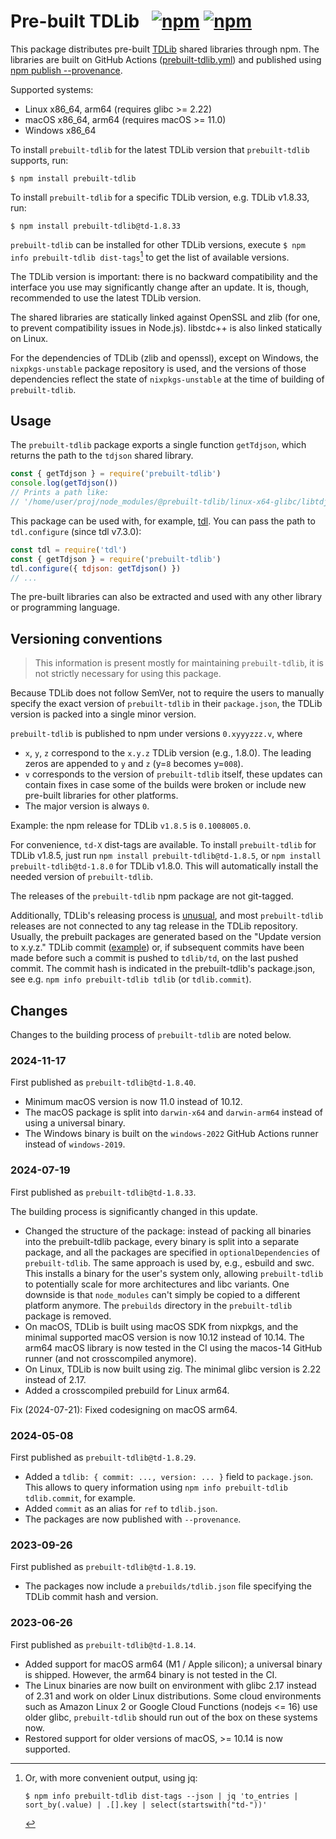 # Pre-built TDLib &nbsp; [![npm](https://img.shields.io/npm/v/prebuilt-tdlib/latest.svg)](https://www.npmjs.com/package/prebuilt-tdlib) [![npm](https://img.shields.io/npm/v/prebuilt-tdlib/tagged.svg)](https://www.npmjs.com/package/prebuilt-tdlib)

This package distributes pre-built [TDLib][] shared libraries through npm.
The libraries are built on GitHub Actions ([prebuilt-tdlib.yml][]) and published
using [npm publish --provenance][npm-provenance].

[TDLib]: https://github.com/tdlib/td
[prebuilt-tdlib.yml]: ../../.github/workflows/prebuilt-tdlib.yml
[npm-provenance]: https://docs.npmjs.com/generating-provenance-statements

Supported systems:
- Linux x86_64, arm64 (requires glibc >= 2.22)
- macOS x86_64, arm64 (requires macOS >= 11.0)
- Windows x86_64

To install `prebuilt-tdlib` for the latest TDLib version that `prebuilt-tdlib`
supports, run:

```console
$ npm install prebuilt-tdlib
```

To install `prebuilt-tdlib` for a specific TDLib version, e.g. TDLib v1.8.33,
run:

```console
$ npm install prebuilt-tdlib@td-1.8.33
```

`prebuilt-tdlib` can be installed for other TDLib versions, execute
`$ npm info prebuilt-tdlib dist-tags`[^1] to get the list of available versions.

[^1]: Or, with more convenient output, using jq:
      ```console
      $ npm info prebuilt-tdlib dist-tags --json | jq 'to_entries | sort_by(.value) | .[].key | select(startswith("td-"))'
      ```

The TDLib version is important: there is no backward compatibility and the
interface you use may significantly change after an update. It is, though,
recommended to use the latest TDLib version.

The shared libraries are statically linked against OpenSSL and zlib (for one, to
prevent compatibility issues in Node.js). libstdc++ is also linked statically
on Linux.

For the dependencies of TDLib (zlib and openssl), except on Windows, the
`nixpkgs-unstable` package repository is used, and the versions of those
dependencies reflect the state of `nixpkgs-unstable` at the time of building of
`prebuilt-tdlib`.

## Usage

The `prebuilt-tdlib` package exports a single function `getTdjson`, which
returns the path to the `tdjson` shared library.

```javascript
const { getTdjson } = require('prebuilt-tdlib')
console.log(getTdjson())
// Prints a path like:
// '/home/user/proj/node_modules/@prebuilt-tdlib/linux-x64-glibc/libtdjson.so'
```

This package can be used with, for example, [tdl][]. You can pass the
path to `tdl.configure` (since tdl v7.3.0):

[tdl]: https://github.com/eilvelia/tdl

```javascript
const tdl = require('tdl')
const { getTdjson } = require('prebuilt-tdlib')
tdl.configure({ tdjson: getTdjson() })
// ...
```

The pre-built libraries can also be extracted and used with any other library
or programming language.

## Versioning conventions

> This information is present mostly for maintaining `prebuilt-tdlib`,
> it is not strictly necessary for using this package.

Because TDLib does not follow SemVer, not to require the users to manually
specify the exact version of `prebuilt-tdlib` in their `package.json`, the TDLib
version is packed into a single minor version.

`prebuilt-tdlib` is published to npm under versions `0.xyyyzzz.v`, where

- `x`, `y`, `z` correspond to the `x.y.z` TDLib version (e.g., 1.8.0). The
  leading zeros are appended to `y` and `z` (y=`8` becomes y=`008`).
- `v` corresponds to the version of `prebuilt-tdlib` itself, these updates can
  contain fixes in case some of the builds were broken or include new pre-built
  libraries for other platforms.
- The major version is always `0`.

Example: the npm release for TDLib `v1.8.5` is `0.1008005.0`.

For convenience, `td-X` dist-tags are available. To install `prebuilt-tdlib` for
TDLib v1.8.5, just run `npm install prebuilt-tdlib@td-1.8.5`, or
`npm install prebuilt-tdlib@td-1.8.0` for TDLib v1.8.0. This will automatically
install the needed version of `prebuilt-tdlib`.

The releases of the `prebuilt-tdlib` npm package are not git-tagged.

Additionally, TDLib's releasing process is [unusual][], and most
`prebuilt-tdlib` releases are not connected to any tag release in the TDLib
repository. Usually, the prebuilt packages are generated based on the "Update
version to x.y.z." TDLib commit ([example][commit-example]) or, if subsequent
commits have been made before such a commit is pushed to `tdlib/td`, on the last
pushed commit. The commit hash is indicated in the prebuilt-tdlib's
package.json, see e.g. `npm info prebuilt-tdlib tdlib` (or `tdlib.commit`).

[unusual]: https://github.com/tdlib/td/issues/2215
[commit-example]: https://github.com/tdlib/td/commit/b3b63bbdc14dc377d2de6b78e5844fec1564f95d

## Changes

Changes to the building process of `prebuilt-tdlib` are noted below.

### 2024-11-17

First published as `prebuilt-tdlib@td-1.8.40`.

- Minimum macOS version is now 11.0 instead of 10.12.
- The macOS package is split into `darwin-x64` and `darwin-arm64` instead of
  using a universal binary.
- The Windows binary is built on the `windows-2022` GitHub Actions runner
  instead of `windows-2019`.

### 2024-07-19

First published as `prebuilt-tdlib@td-1.8.33`.

The building process is significantly changed in this update.

- Changed the structure of the package: instead of packing all binaries into the
  prebuilt-tdlib package, every binary is split into a separate package, and all
  the packages are specified in `optionalDependencies` of `prebuilt-tdlib`. The
  same approach is used by, e.g., esbuild and swc. This installs a binary for
  the user's system only, allowing `prebuilt-tdlib` to potentially scale for
  more architectures and libc variants. One downside is that `node_modules`
  can't simply be copied to a different platform anymore. The `prebuilds`
  directory in the `prebuilt-tdlib` package is removed.
- On macOS, TDLib is built using macOS SDK from nixpkgs, and the minimal
  supported macOS version is now 10.12 instead of 10.14. The arm64 macOS
  library is now tested in the CI using the macos-14 GitHub runner (and not
  crosscompiled anymore).
- On Linux, TDLib is now built using zig. The minimal glibc version is 2.22
  instead of 2.17.
- Added a crosscompiled prebuild for Linux arm64.

Fix (2024-07-21): Fixed codesigning on macOS arm64.

### 2024-05-08

First published as `prebuilt-tdlib@td-1.8.29`.

- Added a `tdlib: { commit: ..., version: ... }` field to `package.json`. This
  allows to query information using `npm info prebuilt-tdlib tdlib.commit`, for
  example.
- Added `commit` as an alias for `ref` to `tdlib.json`.
- The packages are now published with `--provenance`.

### 2023-09-26

First published as `prebuilt-tdlib@td-1.8.19`.

- The packages now include a `prebuilds/tdlib.json` file specifying the TDLib
  commit hash and version.

### 2023-06-26

First published as `prebuilt-tdlib@td-1.8.14`.

- Added support for macOS arm64 (M1 / Apple silicon); a universal binary is
  shipped. However, the arm64 binary is not tested in the CI.
- The Linux binaries are now built on environment with glibc 2.17 instead of
  2.31 and work on older Linux distributions. Some cloud environments such as
  Amazon Linux 2 or Google Cloud Functions (nodejs <= 16) use older glibc,
  `prebuilt-tdlib` should run out of the box on these systems now.
- Restored support for older versions of macOS, >= 10.14 is now supported.
